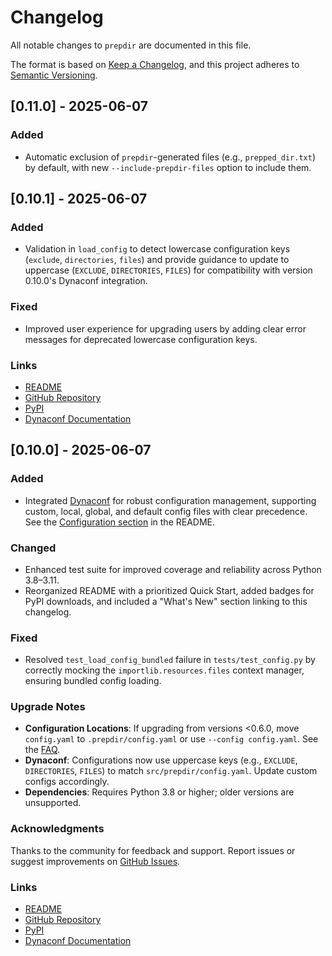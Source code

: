 # Changelog

All notable changes to `prepdir` are documented in this file.

The format is based on [Keep a Changelog](https://keepachangelog.com/en/1.0.0/), and this project adheres to [Semantic Versioning](https://semver.org/spec/v2.0.0.html).

## [0.11.0] - 2025-06-07

### Added
- Automatic exclusion of `prepdir`-generated files (e.g., `prepped_dir.txt`) by default, with new `--include-prepdir-files` option to include them.

## [0.10.1] - 2025-06-07

### Added
- Validation in `load_config` to detect lowercase configuration keys (`exclude`, `directories`, `files`) and provide guidance to update to uppercase (`EXCLUDE`, `DIRECTORIES`, `FILES`) for compatibility with version 0.10.0's Dynaconf integration.

### Fixed
- Improved user experience for upgrading users by adding clear error messages for deprecated lowercase configuration keys.

### Links
- [README](https://github.com/eyecantell/prepdir/blob/main/README.md)
- [GitHub Repository](https://github.com/eyecantell/prepdir)
- [PyPI](https://pypi.org/project/prepdir/)
- [Dynaconf Documentation](https://dynaconf.com)

## [0.10.0] - 2025-06-07

### Added
- Integrated [Dynaconf](https://dynaconf.com) for robust configuration management, supporting custom, local, global, and default config files with clear precedence. See the [Configuration section](https://github.com/eyecantell/prepdir#configuration) in the README.

### Changed
- Enhanced test suite for improved coverage and reliability across Python 3.8–3.11.
- Reorganized README with a prioritized Quick Start, added badges for PyPI downloads, and included a "What's New" section linking to this changelog.

### Fixed
- Resolved `test_load_config_bundled` failure in `tests/test_config.py` by correctly mocking the `importlib.resources.files` context manager, ensuring bundled config loading.

### Upgrade Notes
- **Configuration Locations**: If upgrading from versions <0.6.0, move `config.yaml` to `.prepdir/config.yaml` or use `--config config.yaml`. See the [FAQ](https://github.com/eyecantell/prepdir#faq).
- **Dynaconf**: Configurations now use uppercase keys (e.g., `EXCLUDE`, `DIRECTORIES`, `FILES`) to match `src/prepdir/config.yaml`. Update custom configs accordingly.
- **Dependencies**: Requires Python 3.8 or higher; older versions are unsupported.

### Acknowledgments
Thanks to the community for feedback and support. Report issues or suggest improvements on [GitHub Issues](https://github.com/eyecantell/prepdir/issues).

### Links
- [README](https://github.com/eyecantell/prepdir/blob/main/README.md)
- [GitHub Repository](https://github.com/eyecantell/prepdir)
- [PyPI](https://pypi.org/project/prepdir/)
- [Dynaconf Documentation](https://dynaconf.com)